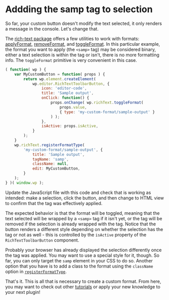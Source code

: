 # Addding the samp tag to selection

So far, your custom button doesn't modify the text selected, it only renders a message in the console. Let's change that.

The [rich-text package](/packages/rich-text/README.md) offers a few utilities to work with formats: [applyFormat](/packages/rich-text/README.md#applyFormat), [removeFormat](/packages/rich-text/README.md#removeFormat), and [toggleFormat](/packages/rich-text/README.md#toggleFormat). In this particular example, the format you want to apply (the `<samp>` tag) may be considered binary, either a text selection is within the tag or isn't, there is no more formatting info. The `toggleFormat` primitive is very convenient in this case.

```js
( function( wp ) {
	var MyCustomButton = function( props ) {
		return wp.element.createElement(
			wp.editor.RichTextToolbarButton, {
				icon: 'editor-code',
				title: 'Sample output',
				onClick: function() {
					props.onChange( wp.richText.toggleFormat(
						props.value,
						{ type: 'my-custom-format/sample-output' }
					) );
				},
				isActive: props.isActive,
			}
		);
	}
	wp.richText.registerFormatType(
		'my-custom-format/sample-output', {
			title: 'Sample output',
			tagName: 'samp',
			className: null,
			edit: MyCustomButton,
		}
	);
} )( window.wp );
```

Update the JavaScript file with this code and check that is working as intended: make a selection, click the button, and then change to HTML view to confirm that the tag was effectively applied.

The expected behavior is that the format will be toggled, meaning that the text selected will be wrapped by a `<samp>` tag if it isn't yet, or the tag will be removed if the selection is already wrapped with the tag. Notice that the button renders a different style depending on whether the selection has the tag or not as well - this is controlled by the `isActive` property of the `RichTextToolbarButton` component.

Probably your browser has already displayed the selection differently once the tag was applied. You may want to use a special style for it, though. So far, you can only target the `samp` element in your CSS to do so. Another option that you have is to add a class to the format using the `className` option in [`registerFormatType`](/packages/rich-text/README.md#registerFormatType).

That's it. This is all that is necessary to create a custom format. From here, you may want to check out other [tutorials](/docs/designers-developers/developers/tutorials/) or apply your new knowledge to your next plugin!
